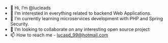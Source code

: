 - 👋 Hi, I’m @lucleads
- 👀 I’m interested in everything related to backend Web Applications.
- 🌱 I’m currently learning microservices development with PHP and Spring Security.
- 💞️ I’m looking to collaborate on any interesting open source project
- 📫 How to reach me - lucasd_99@hotmail.com

<!---
lucleads/lucleads is a ✨ special ✨ repository because its `README.md` (this file) appears on your GitHub profile.
You can click the Preview link to take a look at your changes.
--->

